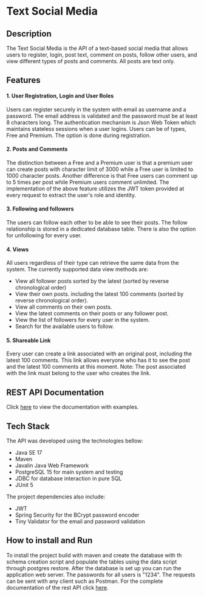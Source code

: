 # Text Social Media

## Description
The Text Social Media is the API of a text-based social media that allows users to
register, login, post text, comment on posts, follow other users, and view different types of posts and
comments. All posts are text only.


## Features

#### 1. User Registration, Login and User Roles

Users can register securely in the system with email as username and a password. The email address is validated 
and the password must be at least 8 characters long. The authentication mechanism is Json Web Token which maintains
stateless sessions when a user logins. Users can be of types, Free and Premium. The option is done during registration.

#### 2. Posts and Comments

The distinction between a Free and a Premium user is that a premium user can create posts with character limit of 3000 
while a Free user is limited to 1000 character posts. Another difference is that Free users can comment up to 5 times per post 
while Premium users comment unlimited. The implementation of the above feature utilizes the JWT token provided at every request 
to extract the user's role and identity.

#### 3. Following and followers

The users can follow each other to be able to see their posts. The follow relationship is stored in a dedicated database table.
There is also the option for unfollowing for every user.

#### 4. Views

All users regardless of their type can retrieve the same data from the system. The currently supported data view methods are:
- View all follower posts sorted by the latest (sorted by reverse chronological order)
- View their own posts. including the latest 100 comments (sorted by reverse chronological order).
- View all comments on their own posts.
- View the latest comments on their posts or any follower post.
- View the list of followers for every user in the system.
- Search for the available users to follow.

#### 5. Shareable Link

Every user can create a link associated with an original post, including the latest 100 comments. This link allows
everyone who has it to see the post and the latest 100 comments at this moment. 
Note: The post associated with the link must belong to the user who creates the link.  

## REST API Documentation

Click [here](https://documenter.getpostman.com/view/29541731/2s9YRB2rbN) to view the documentation with examples.

## Tech Stack

The API was developed using the technologies bellow:
- Java SE 17
- Maven
- Javalin Java Web Framework
- PostgreSQL 15 for main system and testing
- JDBC for database interaction in pure SQL
- JUnit 5

The project dependencies also include:
- JWT
- Spring Security for the BCrypt password encoder
- Tiny Validator for the email and password validation

## How to install and Run

To install the project build with maven and create the database with th schema creation script 
and populate the tables using the data script through postgres restore. 
After the database is set up you can run the application web server.
The passwords for all users is "1234". The requests can be sent with any client such as Postman. 
For the complete documentation of the rest API click [here](https://documenter.getpostman.com/view/29541731/2s9YRB2rbN).

